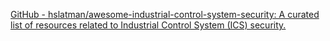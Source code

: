 
[GitHub - hslatman/awesome-industrial-control-system-security: A curated list of resources related to Industrial Control System (ICS) security.](https://github.com/hslatman/awesome-industrial-control-system-security)
